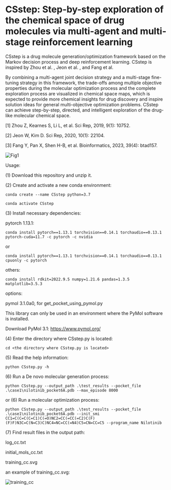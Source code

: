 CSstep: Step-by-step exploration of the chemical space of drug molecules via multi-agent and multi-stage reinforcement learning
===
CSstep is a drug molecule generation/optimization framework based on the Markov decision process and deep reinforcement learning. CSstep is inspired by Zhou et al. , Jeon et al. , and Fang et al.

By combining a multi-agent joint decision strategy and a multi-stage fine-tuning strategy in this framework, the trade-offs among multiple objective properties during the molecular optimization process and the complete exploration process are visualized in chemical space maps, which is expected to provide more chemical insights for drug discovery and inspire solution ideas for general multi-objective optimization problems. 
CSstep can achieve step-by-step, directed, and intelligent exploration of the drug-like molecular chemical space.

[1] Zhou Z, Kearnes S, Li L, et al. Sci Rep, 2019, 9(1): 10752.

[2] Jeon W, Kim D. Sci Rep, 2020, 10(1): 22104.

[3] Fang Y, Pan X, Shen H-B, et al. Bioinformatics, 2023, 39(4): btad157.

![Fig1](https://github.com/user-attachments/assets/f55f48f6-106d-4ccc-b991-57f4dca0a463)


Usage:

(1) Download this repository and unzip it.

(2) Create and activate a new conda environment:
```
conda create --name CSstep python=3.7

conda activate CSstep
```
(3) Install necessary dependencies:

pytorch 1.13.1:
```
conda install pytorch==1.13.1 torchvision==0.14.1 torchaudio==0.13.1 pytorch-cuda=11.7 -c pytorch -c nvidia
```
or
```
conda install pytorch==1.13.1 torchvision==0.14.1 torchaudio==0.13.1 cpuonly -c pytorch
```
others:
```
conda install rdkit=2022.9.5 numpy=1.21.6 pandas=1.3.5 matplotlib=3.5.3
```
options: 

pymol 3.1.0a0, for get_pocket_using_pymol.py

This library can only be used in an environment where the PyMol software is installed.

Download PyMol 3.1: https://www.pymol.org/

(4) Enter the directory where CSstep.py is located:
```
cd <the directory where CSstep.py is located>
```
(5) Read the help information:
```
python CSstep.py -h
```
(6) Run a De novo molecular generation process:
```
python CSstep.py --output_path .\test_results --pocket_file .\case1\nilotinib_pocket6A.pdb --max_episode 8000
```
or (6) Run a molecular optimization process:
```
python CSstep.py --output_path .\test_results --pocket_file .\case1\nilotinib_pocket6A.pdb --init_smi CC1=C(C=C(C=C1)C(=O)NC2=CC(=CC(=C2)C(F)(F)F)N3C=C(N=C3)C)NC4=NC=CC(=N4)C5=CN=CC=C5 --program_name Nilotinib
```
(7) Find result files in the output path:

log_cc.txt

initial_mols_cc.txt

training_cc.svg

an example of training_cc.svg:

![training_cc](https://github.com/user-attachments/assets/b959d127-561c-4fe8-a4f0-9c39d4e37108)
